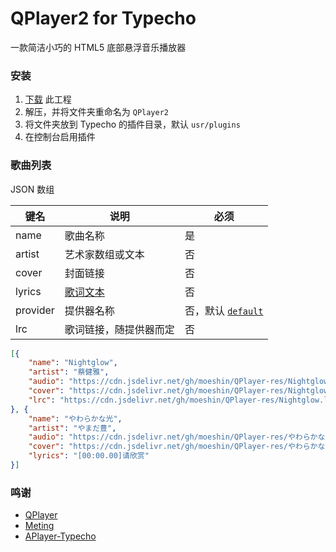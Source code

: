 # QPlayer2 for Typecho

一款简洁小巧的 HTML5 底部悬浮音乐播放器

### 安装

1. [下载](https://github.com/moeshin/QPlayer2-Typecho/releases/latest) 此工程
2. 解压，并将文件夹重命名为 `QPlayer2`
3. 将文件夹放到 Typecho 的插件目录，默认 `usr/plugins`
4. 在控制台启用插件

### 歌曲列表

JSON 数组

| 键名      | 说明                | 必须                  |
| ----     | ----               | ----                  |
| name     | 歌曲名称             | 是                    |
| artist   | 艺术家数组或文本      | 否                    |
| cover    | 封面链接             | 否                    |
| lyrics   | [歌词文本][0]        | 否                    |
| provider | 提供器名称           | 否，默认 [`default`][1] |
| lrc      | 歌词链接，随提供器而定 | 否                     |

```json
[{
    "name": "Nightglow",
    "artist": "蔡健雅",
    "audio": "https://cdn.jsdelivr.net/gh/moeshin/QPlayer-res/Nightglow.mp3",
    "cover": "https://cdn.jsdelivr.net/gh/moeshin/QPlayer-res/Nightglow.jpg",
    "lrc": "https://cdn.jsdelivr.net/gh/moeshin/QPlayer-res/Nightglow.lrc"
}, {
    "name": "やわらかな光",
    "artist": "やまだ豊",
    "audio": "https://cdn.jsdelivr.net/gh/moeshin/QPlayer-res/やわらかな光.mp3",
    "cover": "https://cdn.jsdelivr.net/gh/moeshin/QPlayer-res/やわらかな光.jpg",
    "lyrics": "[00:00.00]请欣赏"
}]
```

### 鸣谢

* [QPlayer](https://github.com/Jrohy/QPlayer)
* [Meting](https://github.com/metowolf/Meting)
* [APlayer-Typecho](https://github.com/MoePlayer/APlayer-Typecho)


[0]: https://zh.wikipedia.org/zh-hans/LRC%E6%A0%BC%E5%BC%8F
[1]: https://github.com/moeshin/QPlayer2#qplayerproviderdefault

